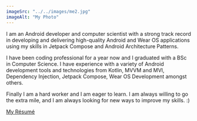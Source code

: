 ```yaml
---
imageSrc: "../../images/me2.jpg"
imageAlt: "My Photo"
---
```


I am an Android developer and computer scientist with a strong track record in developing and delivering high-quality Android and Wear OS applications using my skills in Jetpack Compose and Android Architecture Patterns.

I have been coding professional for a year now and I graduated with a BSc in Computer Science. I have experience with a variety of Android development tools and technologies from Kotlin, MVVM and MVI, Dependency Injection, Jetpack Compose, Wear OS Development amongst others.

Finally I am a hard worker and I am eager to learn. I am always willing to go the extra mile, and I am always looking for new ways to improve my skills. :)

<a href="https://drive.google.com/file/d/1FFK6MHxj-YEG_1XGI47HKtzmy0jh13ME/view?usp=drivesdk" target="_blank" rel="nofollow noopener noreferrer" aria-label="External Link"><u>My Résumé</u></a>